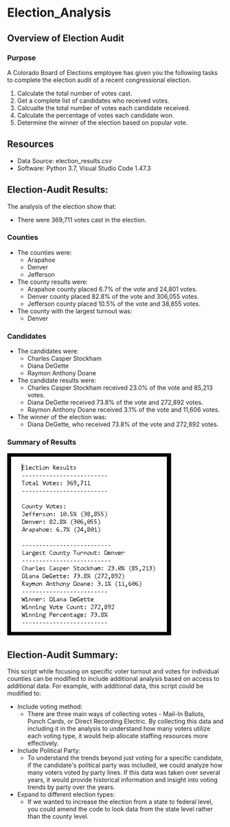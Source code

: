# Election_Analysis

## Overview of Election Audit
### Purpose
A Colorado Board of Elections employee has given you the following tasks to complete the election audit of a recent congressional election.

1. Calculate the total number of votes cast.
2. Get a complete list of candidates who received votes.
3. Calcualte the total number of votes each candidate received.
4. Calculate the percentage of votes each candidate won.
5. Determine the winner of the election based on popular vote.

## Resources
- Data Source: election_results.csv
- Software: Python 3.7, Visual Studio Code 1.47.3

## Election-Audit Results:
The analysis of the election show that:
- There were 369,711 votes cast in the election.
### Counties
- The counties were:
  - Arapahoe
  - Denver
  - Jefferson
- The county results were:
  - Arapahoe county placed 6.7% of the vote and 24,801 votes.
  - Denver county placed 82.8% of the vote and 306,055 votes.
  - Jefferson county placed 10.5% of the vote and 38,855 votes.
- The county with the largest turnout was:
  - Denver
### Candidates
- The candidates were:
  - Charles Casper Stockham
  - Diana DeGette
  - Raymon Anthony Doane
- The candidate results were:
  - Charles Casper Stockham received 23.0% of the vote and 85,213 votes.
  - Diana DeGette received 73.8% of the vote and 272,892 votes.
  - Raymon Anthony Doane received 3.1% of the vote and 11,606 votes.
- The winner of the election was:
  - Diana DeGette, who received 73.8% of the vote and 272,892 votes.
### Summary of Results
<img src = https://github.com/jennfrbrown/Election_Analysis/blob/master/Images%20for%20ReadMe/Election%20Results.png>

 ## Election-Audit Summary:
This script while focusing on specific voter turnout and votes for individual counties can be modified to include additional analysis based on access to additional data.  For example, with additional data, this script could be modified to:
- Include voting method: 
    - There are three main ways of collecting votes - Mail-In Ballots, Punch Cards, or Direct Recording Electric.  By collecting this data and including it in the analysis to understand how many voters utilize each voting type, it would  help allocate staffing resources more effectively.
- Include Political Party:
   - To understand the trends beyond just voting for a specific candidate, if the candidate's political party was included, we could analyze how many voters voted by party lines.  If this data was taken over several years, it would provide historical information and insight into voting trends by party over the years.
- Expand to different election types:
  - If we wanted to increase the election from a state to federal level, you could amend the code to look data from the state level rather than the county level.
  
